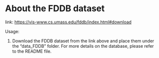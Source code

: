# About the FDDB dataset

link: https://vis-www.cs.umass.edu/fddb/index.html#download

Usage:

1. Download the FDDB dataset from the link above and place
them under the “data_FDDB” folder. For more details on the database, please refer to the README file.